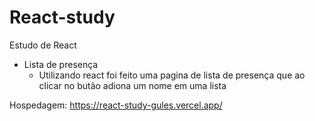 # React-study

Estudo de React

* Lista de presença
  - Utilizando react foi feito uma pagina de lista de presença que ao clicar no butão adiona um nome em uma lista
  
 Hospedagem: https://react-study-gules.vercel.app/
